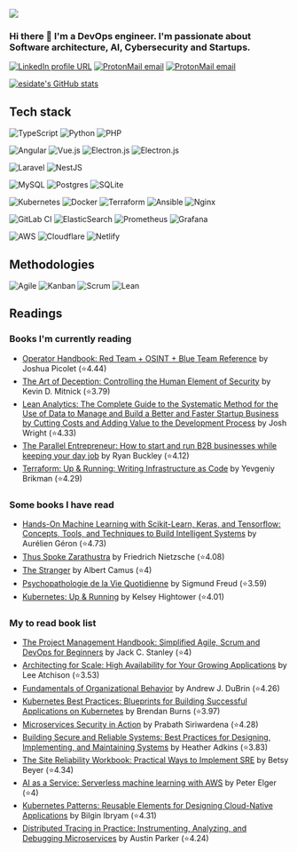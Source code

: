 ![](https://komarev.com/ghpvc/?username=esidate&color=brightgreen)

### Hi there 👋 I'm a DevOps engineer. I'm passionate about Software architecture, AI, Cybersecurity and Startups.

[![LinkedIn profile URL](https://img.shields.io/badge/LinkedIn-0077B5?logo=linkedin&logoColor=white&style=for-the-badge)](https://www.linkedin.com/in/el-mahdi-sidate/)
[![ProtonMail email](https://img.shields.io/badge/ProtonMail-8B89CC?logo=protonmail&logoColor=white&style=for-the-badge)](mailto:esidate@protonmail.com)
[![ProtonMail email](https://img.shields.io/badge/Microsoft_Outlook-0078D4?style=for-the-badge&logo=microsoft-outlook&logoColor=white)](mailto:esidate@protonmail.com)

<!-- [![GitHub followers](https://img.shields.io/github/followers/esidate?color=333&logo=github&logoColor=white&style=for-the-badge)](https://github.com/esidate/)
[![GitHub User's stars](https://img.shields.io/github/stars/esidate?affiliations=OWNER%2CCOLLABORATOR&color=333&logo=github&logoColor=white&style=for-the-badge)](https://github.com/esidate/) -->

[![esidate's GitHub stats](https://github-readme-stats.vercel.app/api?username=esidate)](https://github.com/anuraghazra/github-readme-stats)

## Tech stack

![TypeScript](https://img.shields.io/badge/TypeScript-007ACC?style=for-the-badge&logo=typescript&logoColor=white)
![Python](https://img.shields.io/badge/python-3670A0?style=for-the-badge&logo=python&logoColor=ffdd54)
![PHP](https://img.shields.io/badge/php-%23777BB4.svg?style=for-the-badge&logo=php&logoColor=white)

![Angular](https://img.shields.io/badge/Angular-dd1b16?style=for-the-badge&logo=angular&logoColor=white)
![Vue.js](https://img.shields.io/badge/Vue.js-35495E?style=for-the-badge&logo=vuedotjs&logoColor=4FC08D)
![Electron.js](https://img.shields.io/badge/Ionic-367CF7?style=for-the-badge&logo=ionic&logoColor=white)
![Electron.js](https://img.shields.io/badge/Electron-191970?style=for-the-badge&logo=Electron&logoColor=white)

![Laravel](https://img.shields.io/badge/laravel-fb503b?style=for-the-badge&logo=laravel&logoColor=white)
![NestJS](https://img.shields.io/badge/NestJS-e0234e?style=for-the-badge&logo=nestjs&logoColor=white)

![MySQL](https://img.shields.io/badge/mysql-00718B.svg?style=for-the-badge&logo=mysql&logoColor=EA8C10)
![Postgres](https://img.shields.io/badge/postgres-%23316192.svg?style=for-the-badge&logo=postgresql&logoColor=white)
![SQLite](https://img.shields.io/badge/sqlite-%2307405e.svg?style=for-the-badge&logo=sqlite&logoColor=white)

![Kubernetes](https://img.shields.io/badge/kubernetes-326ce5.svg?&style=for-the-badge&logo=kubernetes&logoColor=white)
![Docker](https://img.shields.io/badge/Docker-2CA5E0?style=for-the-badge&logo=docker&logoColor=white)
![Terraform](https://img.shields.io/badge/Terraform-F4ECFF?style=for-the-badge&logo=terraform&logoColor=7B42BC)
![Ansible](https://img.shields.io/badge/ansible-%231A1918.svg?style=for-the-badge&logo=ansible&logoColor=white)
![Nginx](https://img.shields.io/badge/Nginx-009639?style=for-the-badge&logo=nginx&logoColor=white)

![GitLab CI](https://img.shields.io/badge/GitLabCI-%23181717.svg?style=for-the-badge&logo=gitlab&logoColor=white)
![ElasticSearch](https://img.shields.io/badge/ElasticSearch-005571?style=for-the-badge&logo=elasticsearch)
![Prometheus](https://img.shields.io/badge/Prometheus-000000?style=for-the-badge&logo=prometheus)
![Grafana](https://img.shields.io/badge/Grafana-F2F4F9?style=for-the-badge&logo=grafana&logoColor=orange)

![AWS](https://img.shields.io/badge/AWS-%23FF9900.svg?style=for-the-badge&logo=amazon-aws&logoColor=white)
![Cloudflare](https://img.shields.io/badge/Cloudflare-F38020?style=for-the-badge&logo=Cloudflare&logoColor=white)
![Netlify](https://img.shields.io/badge/netlify-%23000000.svg?style=for-the-badge&logo=netlify&logoColor=#00C7B7)

## Methodologies

![Agile](https://img.shields.io/badge/Agile-47ABE0?style=for-the-badge)
![Kanban](https://img.shields.io/badge/Kanban-E52946?style=for-the-badge)
![Scrum](https://img.shields.io/badge/Scrum-3F556D?style=for-the-badge)
![Lean](https://img.shields.io/badge/Lean-f1f1f1?style=for-the-badge)

## Readings

### Books I'm currently reading

<!-- GOODREADS-LIST-CURRENTLY-READING:START -->
- [Operator Handbook: Red Team + OSINT + Blue Team Reference](https://www.goodreads.com/review/show/4315023869?utm_medium=api&utm_source=rss) by Joshua Picolet (⭐️4.44)
- [The Art of Deception: Controlling the Human Element of Security](https://www.goodreads.com/review/show/4314754372?utm_medium=api&utm_source=rss) by Kevin D. Mitnick (⭐️3.79)
- [Lean Analytics: The Complete Guide to the Systematic Method for the Use of Data to Manage and Build a Better and Faster Startup Business by Cutting Costs and Adding Value to the Development Process](https://www.goodreads.com/review/show/4314700991?utm_medium=api&utm_source=rss) by Josh Wright (⭐️4.33)
- [The Parallel Entrepreneur: How to start and run B2B businesses while keeping your day job](https://www.goodreads.com/review/show/4359905656?utm_medium=api&utm_source=rss) by Ryan Buckley (⭐️4.12)
- [Terraform: Up & Running: Writing Infrastructure as Code](https://www.goodreads.com/review/show/4335457671?utm_medium=api&utm_source=rss) by Yevgeniy Brikman (⭐️4.29)
<!-- GOODREADS-LIST-CURRENTLY-READING:END -->

### Some books I have read

<!-- GOODREADS-LIST-READ:START -->
- [Hands-On Machine Learning with Scikit-Learn, Keras, and Tensorflow: Concepts, Tools, and Techniques to Build Intelligent Systems](https://www.goodreads.com/review/show/4314756395?utm_medium=api&utm_source=rss) by Aurélien Géron (⭐️4.73)
- [Thus Spoke Zarathustra](https://www.goodreads.com/review/show/4379382077?utm_medium=api&utm_source=rss) by Friedrich Nietzsche (⭐️4.08)
- [The Stranger](https://www.goodreads.com/review/show/4379381393?utm_medium=api&utm_source=rss) by Albert Camus (⭐️4)
- [Psychopathologie de la Vie Quotidienne](https://www.goodreads.com/review/show/4315021299?utm_medium=api&utm_source=rss) by Sigmund Freud (⭐️3.59)
- [Kubernetes: Up &amp; Running](https://www.goodreads.com/review/show/4314755263?utm_medium=api&utm_source=rss) by Kelsey Hightower (⭐️4.01)
<!-- GOODREADS-LIST-READ:END -->

### My to read book list

<!-- GOODREADS-LIST-TO-READ:START -->
- [The Project Management Handbook: Simplified Agile, Scrum and DevOps for Beginners](https://www.goodreads.com/review/show/4315101333?utm_medium=api&utm_source=rss) by Jack C. Stanley (⭐️4)
- [Architecting for Scale: High Availability for Your Growing Applications](https://www.goodreads.com/review/show/4315099800?utm_medium=api&utm_source=rss) by Lee Atchison (⭐️3.53)
- [Fundamentals of Organizational Behavior](https://www.goodreads.com/review/show/4315083491?utm_medium=api&utm_source=rss) by Andrew J. DuBrin (⭐️4.26)
- [Kubernetes Best Practices: Blueprints for Building Successful Applications on Kubernetes](https://www.goodreads.com/review/show/4315074262?utm_medium=api&utm_source=rss) by Brendan Burns (⭐️3.97)
- [Microservices Security in Action](https://www.goodreads.com/review/show/4315033971?utm_medium=api&utm_source=rss) by Prabath Siriwardena (⭐️4.28)
- [Building Secure and Reliable Systems: Best Practices for Designing, Implementing, and Maintaining Systems](https://www.goodreads.com/review/show/4315031831?utm_medium=api&utm_source=rss) by Heather  Adkins (⭐️3.83)
- [The Site Reliability Workbook: Practical Ways to Implement SRE](https://www.goodreads.com/review/show/4315031018?utm_medium=api&utm_source=rss) by Betsy Beyer (⭐️4.34)
- [AI as a Service: Serverless machine learning with AWS](https://www.goodreads.com/review/show/4315029203?utm_medium=api&utm_source=rss) by Peter Elger (⭐️4)
- [Kubernetes Patterns: Reusable Elements for Designing Cloud-Native Applications](https://www.goodreads.com/review/show/4314778517?utm_medium=api&utm_source=rss) by Bilgin Ibryam (⭐️4.31)
- [Distributed Tracing in Practice: Instrumenting, Analyzing, and Debugging Microservices](https://www.goodreads.com/review/show/4335467161?utm_medium=api&utm_source=rss) by Austin Parker (⭐️4.24)
<!-- GOODREADS-LIST-TO-READ:END -->

<!-- ## Notable repositories

### Bla bla bla

[![Blabla repo](https://github-readme-stats.vercel.app/api/pin/?username=esidate&repo=acloud-dl)](https://github.com/esidate/acloud-dl) -->
